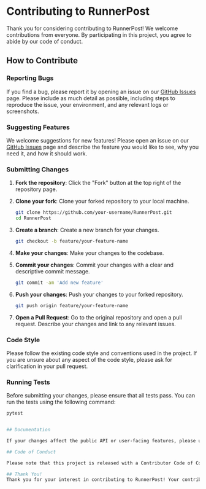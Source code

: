 # Contributing to RunnerPost

Thank you for considering contributing to RunnerPost! We welcome contributions from everyone. By participating in this project, you agree to abide by our code of conduct.

## How to Contribute

### Reporting Bugs

If you find a bug, please report it by opening an issue on our [GitHub Issues](https://github.com/bbopt/RunnerPost/issues) page. Please include as much detail as possible, including steps to reproduce the issue, your environment, and any relevant logs or screenshots.

### Suggesting Features

We welcome suggestions for new features! Please open an issue on our [GitHub Issues](https://github.com/bbopt/RunnerPost/issues) page and describe the feature you would like to see, why you need it, and how it should work.

### Submitting Changes

1. **Fork the repository**: Click the "Fork" button at the top right of the repository page.

2. **Clone your fork**: Clone your forked repository to your local machine.

    ```sh
    git clone https://github.com/your-username/RunnerPost.git
    cd RunnerPost
    ```

3. **Create a branch**: Create a new branch for your changes.

    ```sh
    git checkout -b feature/your-feature-name
    ```

4. **Make your changes**: Make your changes to the codebase.

5. **Commit your changes**: Commit your changes with a clear and descriptive commit message.

    ```sh
    git commit -am 'Add new feature'
    ```

6. **Push your changes**: Push your changes to your forked repository.

    ```sh
    git push origin feature/your-feature-name
    ```

7. **Open a Pull Request**: Go to the original repository and open a pull request. Describe your changes and link to any relevant issues.

### Code Style

Please follow the existing code style and conventions used in the project. If you are unsure about any aspect of the code style, please ask for clarification in your pull request.

### Running Tests

Before submitting your changes, please ensure that all tests pass. You can run the tests using the following command:

```sh
pytest


## Documentation

If your changes affect the public API or user-facing features, please update the documentation accordingly.

## Code of Conduct

Please note that this project is released with a Contributor Code of Conduct. By participating in this project, you agree to abide by its terms.

## Thank You!
Thank you for your interest in contributing to RunnerPost! Your contributions are greatly appreciated.